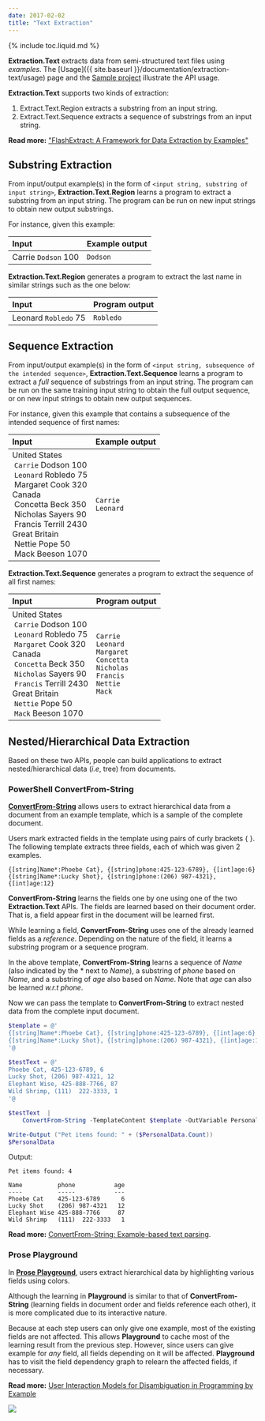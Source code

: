 ```yaml
---
date: 2017-02-02
title: "Text Extraction"
---
```

{% include toc.liquid.md %}

**Extraction.Text** extracts data from semi-structured text files using *examples*.
The [Usage]({{ site.baseurl }}/documentation/extraction-text/usage) page and the [Sample project](https://github.com/Microsoft/prose/tree/master/Extraction.Text) illustrate the API usage.

**Extraction.Text** supports two kinds of extraction: 

1.  Extract.Text.Region extracts a substring from an input string.
2.  Extract.Text.Sequence extracts a sequence of substrings from an input string.

**Read more:** ["FlashExtract: A Framework for Data Extraction by Examples"](http://research.microsoft.com/en-us/um/people/sumitg/pubs/pldi14-flashextract.pdf)


## Substring Extraction

From input/output example(s) in the form of `<input string, substring of input string>`, **Extraction.Text.Region** learns a program to extract a substring from an input string. The program can be run on new input strings to obtain new output substrings.

For instance, given this example:

|        Input      | Example output |
|:------------------|:---------------|
| Carrie `Dodson` 100 | `Dodson`   |

**Extraction.Text.Region** generates a program to extract the last name in similar strings such as the one below:

|        Input      | Program output |
|:------------------|:---------------|
| Leonard `Robledo` 75 | `Robledo`   |


## Sequence Extraction

From input/output example(s) in the form of `<input string, subsequence of the intended sequence>`, **Extraction.Text.Sequence** learns a program to extract a *full* sequence of substrings from an input string. The program can be run on the same training input string to obtain the full output sequence, or on new input strings to obtain new output sequences.

For instance, given this example that contains a subsequence of the intended sequence of first names:

|        Input      | Example output |
|:------------------|:---------------|
| United States<br/> &nbsp;`Carrie` Dodson 100<br/> &nbsp;`Leonard` Robledo 75<br/>&nbsp;Margaret Cook 320<br/>Canada<br/> &nbsp;Concetta Beck 350<br/> &nbsp;Nicholas Sayers 90<br/> &nbsp;Francis Terrill 2430<br/> Great Britain<br/> &nbsp;Nettie Pope 50<br/> &nbsp;Mack Beeson 1070 | `Carrie`<br/> `Leonard` |

**Extraction.Text.Sequence** generates a program to extract the sequence of all first names:

|        Input      | Program output |
|:------------------|:---------------|
| United States<br/> &nbsp;`Carrie` Dodson 100<br/> &nbsp;`Leonard` Robledo 75<br/> &nbsp;`Margaret` Cook 320<br/>Canada<br/> &nbsp;`Concetta` Beck 350<br/> &nbsp;`Nicholas` Sayers 90<br/> &nbsp;`Francis` Terrill 2430<br/>Great Britain<br/> &nbsp;`Nettie` Pope 50<br/> &nbsp;`Mack` Beeson 1070 | `Carrie`<br/> `Leonard`<br/> `Margaret`<br/>`Concetta` <br/>`Nicholas` <br/>`Francis` <br/>`Nettie` <br/>`Mack` |


## Nested/Hierarchical Data Extraction

Based on these two APIs, people can build applications to extract nested/hierarchical data (*i.e*, tree) from documents.

### PowerShell ConvertFrom-String

[**ConvertFrom-String**](https://msdn.microsoft.com/en-us/powershell/reference/5.0/microsoft.powershell.utility/convertfrom-string) allows users to extract hierarchical data from a document from an example template, which is a sample of the complete document.

Users mark extracted fields in the template using pairs of curly brackets { }. The following template extracts three fields, each of which was given 2 examples.

```
{[string]Name*:Phoebe Cat}, {[string]phone:425-123-6789}, {[int]age:6}
{[string]Name*:Lucky Shot}, {[string]phone:(206) 987-4321}, {[int]age:12}
```

**ConvertFrom-String** learns the fields one by one using one of the two **Extraction.Text** APIs. The fields are learned based on their document order. That is, a field appear first in the document will be learned first. 

While learning a field, **ConvertFrom-String** uses one of the already learned fields as a *reference*. Depending on the nature of the field, it learns a substring program or a sequence program.

In the above template, **ConvertFrom-String** learns a sequence of *Name* (also indicated by the * next to *Name*), a substring of *phone* based on *Name*, and a substring of *age* also based on *Name*. Note that *age* can also be learned *w.r.t* *phone*.

Now we can pass the template to **ConvertFrom-String** to extract nested data from the complete input document.

``` powershell
$template = @'
{[string]Name*:Phoebe Cat}, {[string]phone:425-123-6789}, {[int]age:6}
{[string]Name*:Lucky Shot}, {[string]phone:(206) 987-4321}, {[int]age:12}
'@

$testText = @'
Phoebe Cat, 425-123-6789, 6
Lucky Shot, (206) 987-4321, 12
Elephant Wise, 425-888-7766, 87
Wild Shrimp, (111)  222-3333, 1
'@

$testText  |
    ConvertFrom-String -TemplateContent $template -OutVariable PersonalData | Out-Null

Write-Output ("Pet items found: " + ($PersonalData.Count))
$PersonalData
```

Output:

```
Pet items found: 4

Name          phone           age
----          -----           ---
Phoebe Cat    425-123-6789      6
Lucky Shot    (206) 987-4321   12
Elephant Wise 425-888-7766     87
Wild Shrimp   (111)  222-3333   1
```

**Read more:** [ConvertFrom-String: Example-based text parsing](https://blogs.msdn.microsoft.com/powershell/2014/10/31/convertfrom-string-example-based-text-parsing/).

### Prose Playground

In [**Prose Playground**](https://prose-playground.cloudapp.net/), users extract hierarchical data by highlighting various fields using colors.

Although the learning in **Playground** is similar to that of **ConvertFrom-String** (learning fields in document order and fields reference each other), it is more complicated due to its interactive nature.

Because at each step users can only give one example, most of the existing fields are not affected. This allows **Playground** to cache most of the learning result from the previous step. However, since users can give example for *any* field, all fields depending on it will be affected. **Playground** has to visit the field dependency graph to relearn the affected fields, if necessary.

**Read more:** [User Interaction Models for Disambiguation in Programming by Example](http://research.microsoft.com/en-us/um/people/sumitg/pubs/uist15.pdf)

<a href="{{ site.baseurl }}/img/extraction-full.png" class="popup-image mfp-image"
   title="Data extraction by examples in PROSE Playground">
    <img class="pure-img mx-auto" src="{{ site.baseurl }}/img/extraction.png">
</a>
